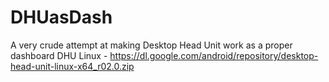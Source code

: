 # DHUasDash
A very crude attempt at making Desktop Head Unit work as a proper dashboard
DHU Linux - https://dl.google.com/android/repository/desktop-head-unit-linux-x64_r02.0.zip
